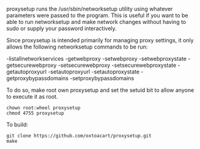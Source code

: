 proxysetup runs the /usr/sbin/networksetup utility using whatever parameters
were passed to the program.  This is useful if you want to be able to run
networksetup and make network changes without having to sudo or supply your
password interactively.

Since proxysetup is intended primarily for managing proxy settings, it
only allows the following networksetup commands to be run:

-listallnetworkservices
-getwebproxy
-setwebproxy
-setwebproxystate
-getsecurewebproxy
-setsecurewebproxy
-setsecurewebproxystate
-getautoproxyurl
-setautoproxyurl
-setautoproxystate
-getproxybypassdomains
-setproxybypassdomains

To do so, make root own proxysetup and set the setuid bit to allow anyone to execute
it as root.

```
chown root:wheel proxysetup
chmod 4755 proxysetup
```

To build:

```
git clone https://github.com/oxtoacart/proxysetup.git
make
```